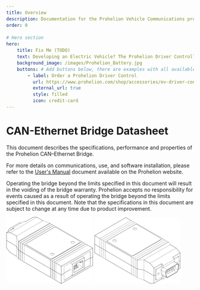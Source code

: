 ```yaml
---
title: Overview
description: Documentation for the Prohelion Vehicle Communications protocol
order: 0

# Hero section
hero:
    title: Fix Me (TODO)
    text: Developing an Electric Vehicle? The Prohelion Driver Controller Unit is designed to give you a head start with an off the shelf control platform to get you driving sooner.
    background_image: /images/Prohelion_Battery.jpg
    buttons: # Add buttons below, there are examples with all available options
        - label: Order a Prohelion Driver Control
          url: https://www.prohelion.com/shop/accessories/ev-driver-controls/
          external_url: true 
          style: filled
          icon: credit-card 
---
```


# CAN-Ethernet Bridge Datasheet

This document describes the specifications, performance and properties of the Prohelion CAN–Ethernet Bridge.

For more details on communications, use, and software installation, please refer to the [User's Manual](http://localhost:4000/CAN_Bus_To_Ethernet_Bridge/CAN-Ethernet_Bridge_User_Manual/Overview.md) document available on the Prohelion website.

Operating the bridge beyond the limits specified in this document will result in the voiding of the bridge warranty.  Prohelion accepts no responsibility for events caused as a result of operating the bridge beyond the limits specified in this document. Note that the specifications in this document are subject to change at any time due to product improvement.

![CAN Ethernet Bridge](images/introduction1.png)
![CAN Ethernet Bridge](images/introduction2.png)

